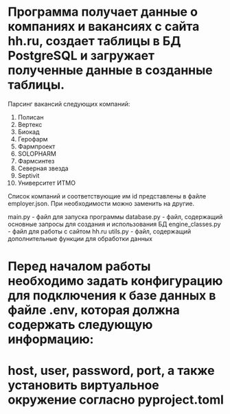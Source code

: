 # Программа получает данные о компаниях и вакансиях с сайта hh.ru, создает таблицы в БД PostgreSQL и загружает полученные данные в созданные таблицы.

Парсинг вакансий следующих компаний:
1. Полисан
2. Вертекс
3. Биокад
4. Герофарм
5. Фармпроект
6. SOLOPHARM
7. Фармсинтез
8. Северная звезда
9. Septivit
10. Университет ИТМО

Список компаний и соответствующие им id представлены в файле employer.json. При необходимости можно заменить на другие.


main.py - файл для запуска программы
database.py - файл, содержащий основные запросы для создания и использования БД
engine_classes.py - файл для работы с сайтом hh.ru
utils.py - файл, содержащий дополнительные функции для обработки данных

# Перед началом работы необходимо задать конфигурацию для подключения к базе данных в файле .env, которая должна содержать следующую информацию:
# host, user, password, port, а также установить виртуальное окружение согласно pyproject.toml